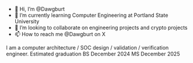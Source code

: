 - 👋 Hi, I’m @Dawgburt
- 🌱 I’m currently learning Computer Engineering at Portland State University
- 💞️ I’m looking to collaborate on engineering projects and crypto projects
- 📫 How to reach me @Dawgburt on X

I am a computer architecture / SOC design / validation / verification engineer.
Estimated graduation 
BS December 2024
MS December 2025



<!---
Dawgburt/Dawgburt is a ✨ special ✨ repository because its `README.md` (this file) appears on your GitHub profile.
You can click the Preview link to take a look at your changes.
--->
